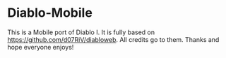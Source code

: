 # Diablo-Mobile
This is a Mobile port of Diablo I. It is fully based on https://github.com/d07RiV/diabloweb. All credits go to them. Thanks and hope everyone enjoys!

